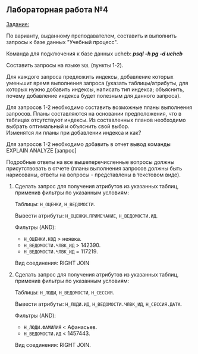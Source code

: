 ## Лабораторная работа №4

<ins>Задание:</ins>

По варианту, выданному преподавателем, составить и выполнить запросы к базе данных "Учебный процесс".

Команда для подключения к базе данных ucheb: ***psql -h pg -d ucheb***

Составить запросы  на языке `SQL` (пункты 1-2).

Для каждого запроса предложить индексы, добавление которых уменьшит время выполнения запроса (указать таблицы/атрибуты, для которых нужно добавить индексы, написать тип индекса; объяснить, почему добавление индекса будет полезным для данного запроса).

Для запросов 1-2 необходимо составить возможные планы выполнения запросов. Планы составляются на основании предположения, что в таблицах отсутствуют индексы. Из составленных планов необходимо выбрать оптимальный и объяснить свой выбор. <br />
Изменятся ли планы при добавлении индекса и как?

Для запросов 1-2 необходимо добавить в отчет вывод команды EXPLAIN ANALYZE [запрос]

Подробные ответы на все вышеперечисленные вопросы должны присутствовать в отчете (планы выполнения запросов должны быть нарисованы, ответы на вопросы - представлены в текстовом виде).

1. Сделать запрос для получения атрибутов из указанных таблиц, применив фильтры по указанным условиям: 

   Таблицы: `Н_ОЦЕНКИ`, `Н_ВЕДОМОСТИ`.

   Вывести атрибуты: `Н_ОЦЕНКИ.ПРИМЕЧАНИЕ`, `Н_ВЕДОМОСТИ.ИД`.
   
   Фильтры (AND):

    - `Н_ОЦЕНКИ.КОД` > неявка.
    - `Н_ВЕДОМОСТИ.ЧЛВК_ИД` > 142390.
    - `Н_ВЕДОМОСТИ.ЧЛВК_ИД` = 117219.

   Вид соединения: RIGHT JOIN
 
2. Сделать запрос для получения атрибутов из указанных таблиц, применив фильтры по указанным условиям:
 
   Таблицы: `Н_ЛЮДИ`, `Н_ВЕДОМОСТИ`, `Н_СЕССИЯ`.
   
   Вывести атрибуты: `Н_ЛЮДИ.ИД`, `Н_ВЕДОМОСТИ.ЧЛВК_ИД`, `Н_СЕССИЯ.ДАТА`.
   
   Фильтры (AND):
   
    - `Н_ЛЮДИ.ФАМИЛИЯ` < Афанасьев.
    - `Н_ВЕДОМОСТИ.ИД` < 1457443.
   
   Вид соединения: RIGHT JOIN.
